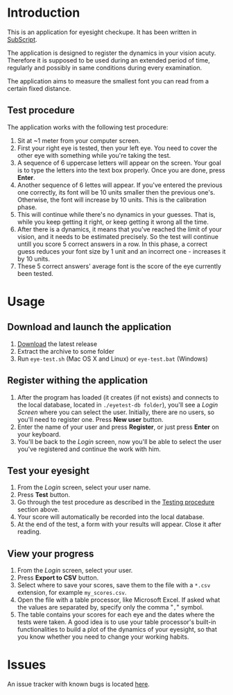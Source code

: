 # Introduction

This is an application for eyesight checkupe. 
It has been written in [SubScript](https://github.com/scala-subscript/subscript).

The application is designed to register the dynamics in your vision acuty.
Therefore it is supposed to be used during an extended period of time, 
regularly and possibly in same conditions during every examination.

The application aims to measure the smallest font you can read from a certain fixed distance.

## Test procedure

The application works with the following test procedure:

1. Sit at ~1 meter from your computer screen.
2. First your right eye is tested, then your left eye. You need to cover the other eye with something while you're taking the test.
3. A sequence of 6 uppercase letters will appear on the screen. Your goal is to type the letters into the text box properly. Once you are done, press **Enter**.
4. Another sequence of 6 lettes will appear. If you've entered the previous one correctly, its font will be 10 units smaller then the previous one's. Otherwise, the font will increase by 10 units. This is the calibration phase.
5. This will continue while there's no dynamics in your guesses. That is, while you keep getting it right, or keep getting it wrong all the time.
6. After there is a dynamics, it means that you've reached the limit of your vision, and it needs to be estimated precisely. So the test will continue untill you score 5 correct answers in a row. In this phase, a correct guess reduces your font size by 1 unit and an incorrect one - increases it by 10 units.
7. These 5 correct answers' average font is the score of the eye currently been tested.

# Usage

## Download and launch the application
1. [Download](https://github.com/scala-subscript/eye-test/releases/download/v1.0.2/eyetest-1.0.2.zip) the latest release
2. Extract the archive to some folder
3. Run `eye-test.sh` (Mac OS X and Linux) or `eye-test.bat` (Windows)

## Register withing the application
1. After the program has loaded (it creates (if not exists) and connects to the local database, located in `./eyetest-db folder`), you'll see a *Login Screen* where you can select the user. Initially, there are no users, so you'll need to register one. Press **New user** button.
2. Enter the name of your user and press **Register**, or just press **Enter** on your keyboard.
3. You'll be back to the *Login* screen, now you'll be able to select the user you've registered and continue the work with him.

## Test your eyesight
1. From the *Login* screen, select your user name.
2. Press **Test** button.
3. Go through the test procedure as described in the [Testing procedure](https://github.com/scala-subscript/eye-test#testing-procedure) section above.
4. Your score will automatically be recorded into the local database.
5. At the end of the test, a form with your results will appear. Close it after reading.

## View your progress
1. From the *Login* screen, select your user.
2. Press **Export to CSV** button.
3. Select where to save your scores, save them to the file with a `*.csv` extension, for example `my_scores.csv`.
4. Open the file with a table processor, like Microsoft Excel. If asked what the values are separated by, specify only the comma "`,`" symbol.
5. The table contains your scores for each eye and the dates where the tests were taken. A good idea is to use your table processor's built-in functionalities to build a plot of the dynamics of your eyesight, so that you know whether you need to change your working habits.

# Issues
An issue tracker with known bugs is located [here](https://github.com/scala-subscript/eye-test/issues).

